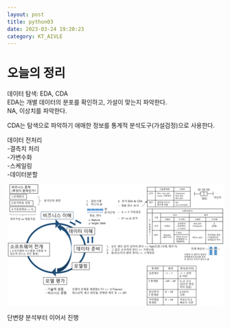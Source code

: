 ```yaml
---
layout: post
title: python03
date: 2023-03-24 19:20:23 
category: KT_AIVLE
---
```


# 오늘의 정리  
  
데이터 탐색: EDA, CDA  
EDA는 개별 데이터의 분포를 확인하고, 가설이 맞는지 파악한다.  
NA, 이상치를 파악한다.  

CDA는 탐색으로 파악하기 애매한 정보를 통계적 분석도구(가설검정)으로 사용한다.  

데이터 전처리  
-결측치 처리  
-가변수화  
-스케일링  
-데이터분할  
  
![](https://github.com/shina1221/shina1221.github.io/blob/main/_posts/KT_AIVLE/image/%EB%B9%84%EC%A6%88%EB%8B%88%EC%8A%A4_%EC%A0%95%EC%9D%98_%EB%B0%8F_%EC%A0%95%EB%A6%AC.png)

단변량 분석부터 이어서 진행
